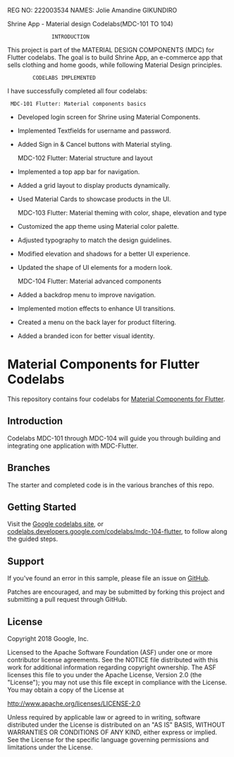 REG NO: 222003534
NAMES: Jolie Amandine GIKUNDIRO

 
 Shrine App - Material design Codelabs(MDC-101 TO 104)

                  INTRODUCTION 
This project is part of the MATERIAL DESIGN COMPONENTS (MDC) for Flutter codelabs. The goal is to build Shrine App, an e-commerce app that sells clothing and home goods, while following Material Design principles.

            CODELABS IMPLEMENTED 
I have successfully completed all four codelabs:  


     MDC-101 Flutter: Material components basics
- Developed login screen for Shrine using Material Components.  
- Implemented Textfields for username and password.  
- Added Sign in & Cancel buttons with Material styling.   

   MDC-102 Flutter: Material structure and layout
- Implemented a top app bar for navigation.  
- Added a grid layout to display products dynamically.  
- Used Material Cards to showcase products in the UI.  

     MDC-103 Flutter: Material theming with color, shape, elevation and type
- Customized the app theme using Material color palette.  
- Adjusted typography to match the design guidelines.  
- Modified elevation and shadows for a better UI experience.  
- Updated the shape of UI elements for a modern look.  

     MDC-104 Flutter: Material advanced components
- Added a backdrop menu to improve navigation.  
- Implemented motion effects to enhance UI transitions.  
- Created a menu on the back layer for product filtering.  
- Added a branded icon for better visual identity.









# Material Components for Flutter Codelabs

This repository contains four codelabs for [Material Components for Flutter](https://github.com/material-components/material-components-flutter).

## Introduction

Codelabs MDC-101 through MDC-104 will guide you through building and integrating one application with MDC-Flutter.

## Branches

The starter and completed code is in the various branches of this repo.

## Getting Started

Visit the [Google codelabs site](https://codelabs.developers.google.com/), or [codelabs.developers.google.com/codelabs/mdc-104-flutter](https://codelabs.developers.google.com/codelabs/mdc-104-flutter), to follow along the guided steps.

## Support

If you've found an error in this sample, please file an issue on [GitHub](https://github.com/material-components/material-components-flutter-codelabs/issues).

Patches are encouraged, and may be submitted by forking this project and
submitting a pull request through GitHub.

## License

Copyright 2018 Google, Inc.

Licensed to the Apache Software Foundation (ASF) under one or more contributor
license agreements. See the NOTICE file distributed with this work for
additional information regarding copyright ownership. The ASF licenses this
file to you under the Apache License, Version 2.0 (the "License"); you may not
use this file except in compliance with the License. You may obtain a copy of
the License at

http://www.apache.org/licenses/LICENSE-2.0

Unless required by applicable law or agreed to in writing, software
distributed under the License is distributed on an "AS IS" BASIS, WITHOUT
WARRANTIES OR CONDITIONS OF ANY KIND, either express or implied. See the
License for the specific language governing permissions and limitations under
the License.
